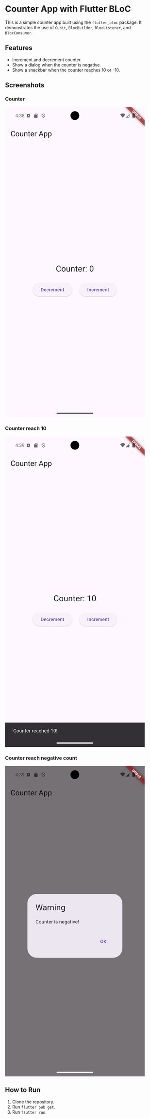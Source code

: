 # Counter App with Flutter BLoC

This is a simple counter app built using the `flutter_bloc` package. It demonstrates the use of `Cubit`, `BlocBuilder`, `BlocListener`, and `BlocConsumer`.

## Features
- Increment and decrement counter.
- Show a dialog when the counter is negative.
- Show a snackbar when the counter reaches 10 or -10.

## Screenshots

### Counter
![Screenshot](Screenshot_1.png)

### Counter reach 10
![Screenshot](Screenshot_2.png)

### Counter reach negative count
![Screenshot](Screenshot_3.png)


## How to Run
1. Clone the repository.
2. Run `flutter pub get`.
3. Run `flutter run`.